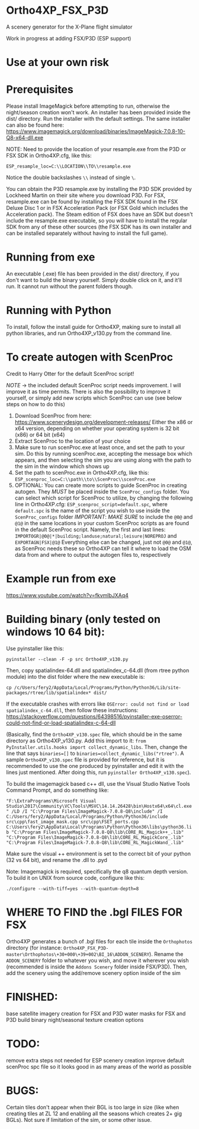 # Ortho4XP_FSX_P3D
A scenery generator for the X-Plane flight simulator

Work in progress at adding FSX/P3D (ESP support)

# Use at your own risk

# Prerequisites

Please install ImageMagick before attempting to run, otherwise the night/season creation won't work. An installer has been provided inside the dist/ directory. Run the installer with the default settings.
The same installer can also be found here: https://www.imagemagick.org/download/binaries/ImageMagick-7.0.8-10-Q8-x64-dll.exe

NOTE: Need to provide the location of your resample.exe from the P3D or FSX SDK in Ortho4XP.cfg, like this:

`ESP_resample_loc=C:\\LOCATION\\TO\\resample.exe`

Notice the double backslashes `\\` instead of single `\`.

You can obtain the P3D resample.exe by installing the P3D SDK provided by Lockheed Martin on their site where you download P3D.
For FSX, resample.exe can be found by installing the FSX SDK found in the FSX Deluxe Disc 1 or in FSX Acceleration Pack (or FSX Gold which includes the Acceleration pack). The Steam edition of FSX does have an SDK but doesn't include the resample.exe executable, so you will have to install the regular SDK from any of these other sources (the FSX SDK has its own installer and can be installed separately without having to install the full game). 

# Running from exe
An executable (.exe) file has been provided in the dist/ directory, if you don't want to build the binary yourself. Simply double click on it, and it'll run. It cannot run without the parent folders though.

# Running with Python
To install, follow the install guide for Ortho4XP, making sure to install all python libraries, and run Ortho4XP_v130.py from the command line.

# To create autogen with ScenProc
Credit to Harry Otter for the default ScenProc script!

*NOTE* -> the included default ScenProc script needs improvement. I will improve it as time permits. There is also the possibility to improve it yourself, or simply add new scripts which ScenProc can use (see below steps on how to do this)
1) Download ScenProc from here: https://www.scenerydesign.org/development-releases/
Either the x86 or x64 version, depending on whether your operating system is 32 bit (x86) or 64 bit (x64)
2) Extract ScenProc to the location of your choice
3) Make sure to run scenProc.exe at least once, and set the path to your sim. Do this by running scenProc.exe, accepting the message box which appears, and then selecting the sim you are using along with the path to the sim in the window which shows up
4) Set the path to scenProc.exe in Ortho4XP.cfg, like this:
`ESP_scenproc_loc=C:\\path\\to\\ScenProc\\scenProc.exe`
5) OPTIONAL: You can create more scripts to guide ScenProc in creating autogen. They *MUST* be placed inside the `ScenProc_configs` folder. You can select which script for ScenProc to utilize, by changing the following line in Ortho4XP.cfg:
`ESP_scenproc_script=default.spc`, where `default.spc` is the name of the script you wish to use inside the `ScenProc_configs` folder
*IMPORTANT*: *MAKE SURE* to include the `@0@` and `@1@` in the same locations in your custom ScenProc scripts as are found in the default ScenProc script. Namely, the first and last lines:
`IMPORTOGR|@0@|*|building;landuse;natural;leisure|NOREPROJ` and
`EXPORTAGN|FSX|@1@`
Everything else can be changed, just not `@0@` and `@1@`, as ScenProc needs these so Ortho4XP can tell it where to load the OSM data from and where to output the autogen files to, respectively

# Example run from exe
https://www.youtube.com/watch?v=fkvmlbJXAq4

# Building binary (only tested on windows 10 64 bit):
Use pyinstaller like this:

`pyinstaller --clean -F -p src Ortho4XP_v130.py`

Then, copy spatialindex-64.dll and spatialindex_c-64.dll (from rtree python module) into the dist folder where the new executable is:

`cp /c/Users/fery2/AppData/Local/Programs/Python/Python36/Lib/site-packages/rtree/lib/spatialindex* dist/`

If the executable crashes with errors like `OSError: could not find or load spatialindex_c-64.dll`, then follow these instructions: https://stackoverflow.com/questions/64398516/pyinstaller-exe-oserror-could-not-find-or-load-spatialindex-c-64-dll

(Basically, find the `Ortho4XP_v130.spec` file, which should be in the same directory as Ortho4XP_v130.py. Add this import to it: `from PyInstaller.utils.hooks import collect_dynamic_libs`. Then, change the line that says `binaries=[]` to `binaries=collect_dynamic_libs("rtree")`. A sample `Ortho4XP_v130.spec` file is provided for reference, but it is recommended to use the one produced by pyinstaller and edit it with the lines just mentioned. After doing this, run `pyinstaller Ortho4XP_v130.spec`).

To build the imagemagick based c++ dll, use the Visual Studio Native Tools Command Prompt, and do something like:

`"F:\ExtraPrograms\Microsoft Visual Studio\2017\Community\VC\Tools\MSVC\14.14.26428\bin\Hostx64\x64\cl.exe" /LD /I "C:\Program Files\ImageMagick-7.0.8-Q8\include" /I C:/Users/fery2/AppData/Local/Programs/Python/Python36/include src\cpp\fast_image_mask.cpp src\cpp\FSET_ports.cpp  C:\Users\fery2\AppData\Local\Programs\Python\Python36\libs\python36.lib "C:\Program Files\ImageMagick-7.0.8-Q8\lib\CORE_RL_Magick++_.lib" "C:\Program Files\ImageMagick-7.0.8-Q8\lib\CORE_RL_MagickCore_.lib" "C:\Program Files\ImageMagick-7.0.8-Q8\lib\CORE_RL_MagickWand_.lib"`

Make sure the visual ++ environment is set to the correct bit of your python (32 vs 64 bit), and rename the .dll to .pyd

Note:
Imagemagick is required, specifically the q8 quantum depth version. To build it on UNIX from source code, configure like this:

`./configure --with-tiff=yes --with-quantum-depth=8`

# WHERE TO FIND the .bgl FILES FOR FSX
Ortho4XP generates a bunch of .bgl files for each tile inside the `Orthophotos` directory (for instance: `Ortho4XP_FSX_P3D-master\Orthophotos\+30+000\+39+002\BI_16\ADDON_SCENERY`). Rename the `ADDON_SCENERY` folder to whatever you wish, and move it wherever you wish (recommended is inside the `Addons Scenery` folder inside FSX/P3D). Then, add the scenery using the add/remove scenery option inside of the sim

# FINISHED:
base satellite imagery creation for FSX and P3D
water masks for FSX and P3D
build binary
night/seasonal texture creation options

# TODO:
remove extra steps not needed for ESP scenery creation
improve default scenProc spc file so it looks good in as many areas of the world as possible

# BUGS:
Certain tiles don't appear when their BGL is too large in size (like when creating tiles at ZL 12 and enabling all the seasons which creates 2+ gig BGLs). Not sure if limitation of the sim, or some other issue.
